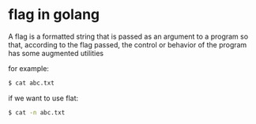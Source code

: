 # flag in golang

A flag is a formatted string that is passed as an argument to a program so that, according to the flag passed, the control or behavior of the program has some augmented utilities

for example:

```bash
$ cat abc.txt
```

if we want to use flat:

```bash
$ cat -n abc.txt
```
